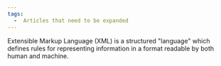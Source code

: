 ```yaml
---
tags:
  -  Articles that need to be expanded 
---
```

Extensible Markup Language (XML) is a structured "language" which
defines rules for representing information in a format readable by both
human and machine.